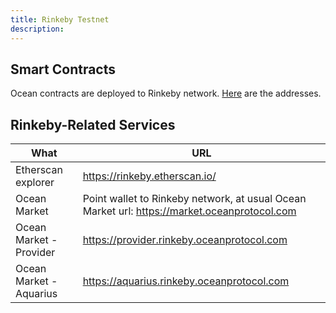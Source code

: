 ```yaml
---
title: Rinkeby Testnet
description: 
---
```


## Smart Contracts

Ocean contracts are deployed to Rinkeby network. [Here](https://github.com/oceanprotocol/contracts/blob/master/docs/deployments/rinkeby.md) are the addresses.

## Rinkeby-Related Services

| What                    | URL                                                                                         |
| ----------------------- | ------------------------------------------------------------------------------------------- |
| Etherscan explorer      | https://rinkeby.etherscan.io/                                                               |
| Ocean Market            | Point wallet to Rinkeby network, at usual Ocean Market url: https://market.oceanprotocol.com |
| Ocean Market - Provider | https://provider.rinkeby.oceanprotocol.com                                                  |
| Ocean Market - Aquarius | https://aquarius.rinkeby.oceanprotocol.com                                                  |
